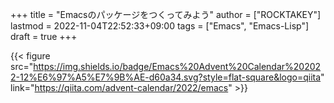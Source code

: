 +++
title = "Emacsのパッケージをつくってみよう"
author = ["ROCKTAKEY"]
lastmod = 2022-11-04T22:52:33+09:00
tags = ["Emacs", "Emacs-Lisp"]
draft = true
+++

{{< figure src="https://img.shields.io/badge/Emacs%20Advent%20Calendar%202022-12%E6%97%A5%E7%9B%AE-d60a34.svg?style=flat-square&logo=qiita" link="https://qiita.com/advent-calendar/2022/emacs" >}}
